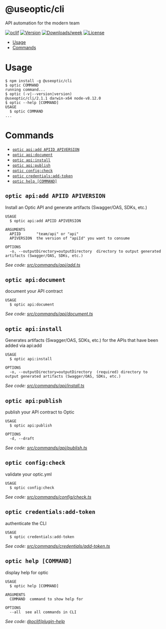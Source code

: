 @useoptic/cli
=============

API automation for the modern team

[![oclif](https://img.shields.io/badge/cli-oclif-brightgreen.svg)](https://oclif.io)
[![Version](https://img.shields.io/npm/v/@useoptic/cli.svg)](https://npmjs.org/package/@useoptic/cli)
[![Downloads/week](https://img.shields.io/npm/dw/@useoptic/cli.svg)](https://npmjs.org/package/@useoptic/cli)
[![License](https://img.shields.io/npm/l/@useoptic/cli.svg)](https://github.com/opticdev/optic/blob/master/package.json)

<!-- toc -->
* [Usage](#usage)
* [Commands](#commands)
<!-- tocstop -->
# Usage
<!-- usage -->
```sh-session
$ npm install -g @useoptic/cli
$ optic COMMAND
running command...
$ optic (-v|--version|version)
@useoptic/cli/2.1.1 darwin-x64 node-v8.12.0
$ optic --help [COMMAND]
USAGE
  $ optic COMMAND
...
```
<!-- usagestop -->
# Commands
<!-- commands -->
* [`optic api:add APIID APIVERSION`](#optic-apiadd-apiid-apiversion)
* [`optic api:document`](#optic-apidocument)
* [`optic api:install`](#optic-apiinstall)
* [`optic api:publish`](#optic-apipublish)
* [`optic config:check`](#optic-configcheck)
* [`optic credentials:add-token`](#optic-credentialsadd-token)
* [`optic help [COMMAND]`](#optic-help-command)

## `optic api:add APIID APIVERSION`

Install an Optic API and generate artifacts (Swagger/OAS, SDKs, etc.)

```
USAGE
  $ optic api:add APIID APIVERSION

ARGUMENTS
  APIID       "team/api" or "api"
  APIVERSION  the version of "apiId" you want to consume

OPTIONS
  -o, --outputDirectory=outputDirectory  directory to output generated artifacts (Swagger/OAS, SDKs, etc.)
```

_See code: [src/commands/api/add.ts](https://github.com/opticdev/optic-cli/blob/v2.1.1/src/commands/api/add.ts)_

## `optic api:document`

document your API contract

```
USAGE
  $ optic api:document
```

_See code: [src/commands/api/document.ts](https://github.com/opticdev/optic-cli/blob/v2.1.1/src/commands/api/document.ts)_

## `optic api:install`

Generates artifacts (Swagger/OAS, SDKs, etc.) for the APIs that have been added via api:add

```
USAGE
  $ optic api:install

OPTIONS
  -o, --outputDirectory=outputDirectory  (required) directory to output generated artifacts (Swagger/OAS, SDKs, etc.)
```

_See code: [src/commands/api/install.ts](https://github.com/opticdev/optic-cli/blob/v2.1.1/src/commands/api/install.ts)_

## `optic api:publish`

publish your API contract to Optic

```
USAGE
  $ optic api:publish

OPTIONS
  -d, --draft
```

_See code: [src/commands/api/publish.ts](https://github.com/opticdev/optic-cli/blob/v2.1.1/src/commands/api/publish.ts)_

## `optic config:check`

validate your optic.yml

```
USAGE
  $ optic config:check
```

_See code: [src/commands/config/check.ts](https://github.com/opticdev/optic-cli/blob/v2.1.1/src/commands/config/check.ts)_

## `optic credentials:add-token`

authenticate the CLI

```
USAGE
  $ optic credentials:add-token
```

_See code: [src/commands/credentials/add-token.ts](https://github.com/opticdev/optic-cli/blob/v2.1.1/src/commands/credentials/add-token.ts)_

## `optic help [COMMAND]`

display help for optic

```
USAGE
  $ optic help [COMMAND]

ARGUMENTS
  COMMAND  command to show help for

OPTIONS
  --all  see all commands in CLI
```

_See code: [@oclif/plugin-help](https://github.com/oclif/plugin-help/blob/v2.1.6/src/commands/help.ts)_
<!-- commandsstop -->
